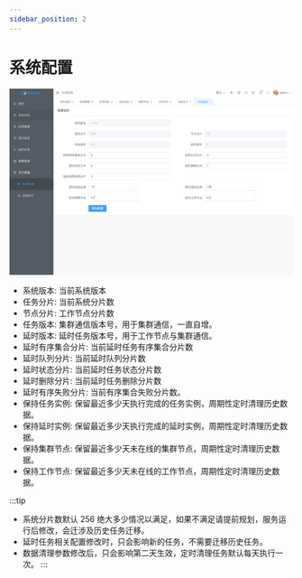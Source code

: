 ```yaml
---
sidebar_position: 2
---
```


# 系统配置

![Config](assets/config.png)

- 系统版本: 当前系统版本
- 任务分片: 当前系统分片数
- 节点分片: 工作节点分片数
- 任务版本: 集群通信版本号，用于集群通信，一直自增。
- 延时版本: 延时任务版本号，用于工作节点与集群通信。
- 延时有序集合分片: 当前延时任务有序集合分片数
- 延时队列分片: 当前延时队列分片数
- 延时状态分片: 当前延时任务状态分片数
- 延时删除分片: 当前延时任务删除分片数
- 延时有序失败分片: 当前有序集合失败分片数。
- 保持任务实例: 保留最近多少天执行完成的任务实例，周期性定时清理历史数据。
- 保持延时实例: 保留最近多少天执行完成的延时实例，周期性定时清理历史数据。
- 保持集群节点: 保留最近多少天未在线的集群节点，周期性定时清理历史数据。
- 保持工作节点: 保留最近多少天未在线的工作节点，周期性定时清理历史数据。

:::tip
- 系统分片数默认 256 绝大多少情况以满足，如果不满足请提前规划，服务运行后修改，会迁涉及历史任务迁移。
- 延时任务相关配置修改时，只会影响新的任务，不需要迁移历史任务。
- 数据清理参数修改后，只会影响第二天生效，定时清理任务默认每天执行一次。
:::